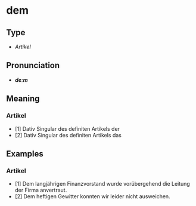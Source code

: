 # dem
## Type
- _Artikel_
## Pronunciation
- **_deːm_**
## Meaning
### Artikel
- [1] Dativ Singular des definiten Artikels der
- [2] Dativ Singular des definiten Artikels das
## Examples
### Artikel
- [1] Dem langjährigen Finanzvorstand wurde vorübergehend die Leitung der Firma anvertraut.
- [2] Dem heftigen Gewitter konnten wir leider nicht ausweichen.
